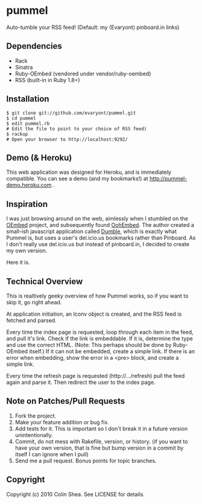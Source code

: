 # pummel

Auto-tumble your RSS feed! (Default: my (Evaryont) pinboard.in links)

## Dependencies

* Rack
* Sinatra
* Ruby-OEmbed (vendored under vendor/ruby-oembed)
* RSS (built-in in Ruby 1.8+)

## Installation

    $ git clone git://github.com/evaryont/pummel.git
    $ cd pummel
    $ edit pummel.rb
    # Edit the file to point to your choice of RSS feed)
    $ rackup
    # Open your browser to http://localhost:9292/

## Demo (& Heroku)

This web application was designed for Heroku, and is immediately compatible.
You can see a demo (and my bookmarks!) at http://pummel-demo.heroku.com .

## Inspiration

I was just browsing around on the web, aimlessly when I stumbled on the [OEmbed][]
project, and subsequently found [OohEmbed][]. The author created a small-ish
javascript application called [Dumble][], which is exactly what Pummel is, but
uses a user's del.icio.us bookmarks rather than Pinboard. As I don't really use
del.icio.us but instead of pinboard.in, I decided to create my own version.

Here it is.

## Technical Overview

This is realtively geeky overview of how Pummel works, so if you want to skip it,
go right ahead.

At application initiation, an Iconv object is created, and the RSS feed is fetched
and parsed.

Every time the index page is requested, loop through each item in the feed, and
pull it's link. Check if the link is embeddable. If it is, determine the type and
use the correct HTML. (Note: This perhaps should be done by Ruby-OEmbed itself.)
If it can not be embedded, create a simple link. If there is an error when embedding,
show the error in a &lt;pre&gt; block, and create a simple link.

Every time the refresh page is requested (http://.../refresh) pull the feed again
and parse it. Then redirect the user to the index page.

## Note on Patches/Pull Requests

1. Fork the project.
1. Make your feature addition or bug fix.
1. Add tests for it. This is important so I don't break it in a
   future version unintentionally.
1. Commit, do not mess with Rakefile, version, or history.
   (if you want to have your own version, that is fine but bump version in a commit by itself I can ignore when I pull)
1. Send me a pull request. Bonus points for topic branches.

## Copyright

Copyright (c) 2010 Colin Shea. See LICENSE for details.

[OEmbed]: http://www.oembed.com/
[OohEmbed]: http://oohembed.com/
[Dumble]: http://oohembed.com/dumble/
